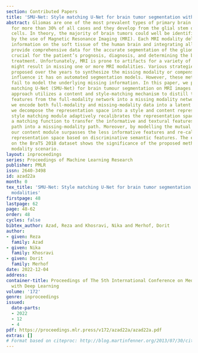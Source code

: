 ```yaml
---
section: Contributed Papers
title: 'SMU-Net: Style matching U-Net for brain tumor segmentation with missing modalities'
abstract: Gliomas are one of the most prevalent types of primary brain tumors, accounting
  for more than 30% of all cases and they develop from the glial stem or progenitor
  cells. In theory, the majority of brain tumors could well be identified exclusively
  by the use of Magnetic Resonance Imaging (MRI). Each MRI modality delivers distinct
  information on the soft tissue of the human brain and integrating all of them would
  provide comprehensive data for the accurate segmentation of the glioma, which is
  crucial for the patient’s prognosis, diagnosis, and determining the best follow-up
  treatment. Unfortunately, MRI is prone to artifacts for a variety of reasons, which
  might result in missing one or more MRI modalities. Various strategies have been
  proposed over the years to synthesize the missing modality or compensate for the
  influence it has on automated segmentation models. However, these methods usually
  fail to model the underlying missing information. In this paper, we propose a style
  matching U-Net (SMU-Net) for brain tumour segmentation on MRI images. Our co-training
  approach utilizes a content and style-matching mechanism to distill the informative
  features from the full-modality network into a missing modality network. To do so,
  we encode both full-modality and missing-modality data into a latent space, then
  we decompose the representation space into a style and content representation.  Our
  style matching module adaptively recalibrates the representation space by learning
  a matching function to transfer the informative and textural features from full-modality
  path into a missing-modality path. Moreover, by modelling the mutual information,
  our content module surpasses the less informative features and re-calibrates the
  representation space based on discriminative semantic features. The evaluation process
  on the BraTS 2018 dataset shows the significance of the proposed method on the missing
  modality scenario.
layout: inproceedings
series: Proceedings of Machine Learning Research
publisher: PMLR
issn: 2640-3498
id: azad22a
month: 0
tex_title: 'SMU-Net: Style matching U-Net for brain tumor segmentation with missing
  modalities'
firstpage: 48
lastpage: 62
page: 48-62
order: 48
cycles: false
bibtex_author: Azad, Reza and Khosravi, Nika and Merhof, Dorit
author:
- given: Reza
  family: Azad
- given: Nika
  family: Khosravi
- given: Dorit
  family: Merhof
date: 2022-12-04
address:
container-title: Proceedings of The 5th International Conference on Medical Imaging
  with Deep Learning
volume: '172'
genre: inproceedings
issued:
  date-parts:
  - 2022
  - 12
  - 4
pdf: https://proceedings.mlr.press/v172/azad22a/azad22a.pdf
extras: []
# Format based on citeproc: http://blog.martinfenner.org/2013/07/30/citeproc-yaml-for-bibliographies/
---
```

